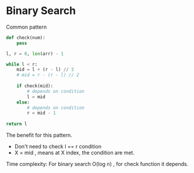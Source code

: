 # Binary Search

Common pattern

```python
def check(num):
    pass

l, r = 0, len(arr) - 1

while l < r:
    mid = l + (r - l) // 2
    # mid = r - (r - l) // 2
    
    if check(mid):
        # depends on condition
        l = mid
    else:
        # depends on condition
        r = mid - 1
        
return l
```

The benefit for this pattern.

* Don't need to check l == r condition
* X = mid , means at X index, the condition are met.

Time complexity: For binary search O(log n) , for check function it depends.&#x20;

